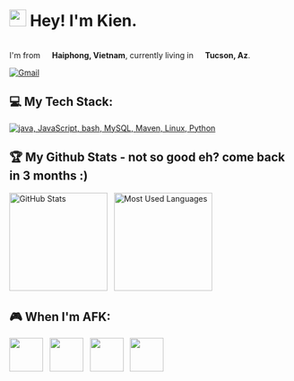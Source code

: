 <h1><img src="https://emojis.slackmojis.com/emojis/images/1531849430/4246/blob-sunglasses.gif?1531849430" width="30"/> Hey! I'm Kien.</h1>

<p></br> I'm from <img src="https://cdn-icons-png.flaticon.com/128/197/197473.png" width="13"/> <b>Haiphong, Vietnam</b>, currently living in <img src="https://cdn-icons-png.flaticon.com/128/4628/4628635.png" width="13"/> <b>Tucson, Az</b>. </p>

[![Gmail](https://skillicons.dev/icons?i=gmail)](mailto:letrungkien1991@gmail.com)

## 💻 My Tech Stack:

[![java, JavaScript, bash, MySQL, Maven, Linux, Python](https://skillicons.dev/icons?i=java,js,bash,mysql,maven,linux,py)](https://skillicons.dev)

## 🏆 My Github Stats - not so good eh? come back in 3 months :)

<p>
    <img height=175 alt="GitHub Stats" src="https://github-readme-stats.vercel.app/api?username=kientufts&show_icons=true&count_private=true&theme=dark" />&nbsp;&nbsp;
    <img height=175 alt="Most Used Languages" src="https://github-readme-stats.vercel.app/api/top-langs/?username=kientufts&layout=compact&theme=dark" />&nbsp;&nbsp;
</p>

## 🎮 When I'm AFK:

<img src="https://cdn-icons-png.flaticon.com/128/2112/2112184.png" width="60"/> &nbsp;
<img src="https://cdn-icons-png.flaticon.com/128/2410/2410375.png" width="60"/> &nbsp;
<img src="https://cdn-icons-png.flaticon.com/128/983/983533.png" width="60"/> &nbsp;
<img src="https://cdn-icons-png.flaticon.com/128/3098/3098183.png" width="60"/> &nbsp;

